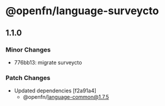 # @openfn/language-surveycto

## 1.1.0

### Minor Changes

- 776bb13: migrate surveycto

### Patch Changes

- Updated dependencies [f2a91a4]
  - @openfn/language-common@1.7.5
